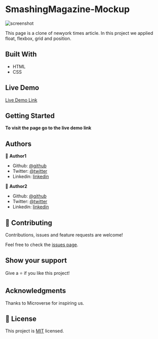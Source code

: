 # SmashingMagazine-Mockup
![screenshot](assets/img/screenshot-nytclone.png)


This page is a clone of newyork times article. In this project we applied float,
 flexbox, grid and position.

## Built With

- HTML
- CSS

## Live Demo

[Live Demo Link](https://eager-yalow-5396ee.netlify.app)


## Getting Started

**To visit the page go to the live demo link**

## Authors

👤 **Author1**

- Github: [@github](https://github.com/eypsrcnuygr)
- Twitter: [@twitter](https://twitter.com/eypsrcnuygr)
- Linkedin: [linkedin](https://www.linkedin.com/in/ey%C3%BCp-sercan-uygur-a55989a1/)

👤 **Author2**

- Github: [@github](https://github.com/Haywhizzz )
- Twitter: [@twitter](https://twitter.com/Haywhizzz)
- Linkedin: [linkedin](https://www.linkedin.com/in/oyeleke-ayomide-b962421a6/)

## 🤝 Contributing

Contributions, issues and feature requests are welcome!

Feel free to check the [issues page](https://github.com/eypsrcnuygr/SmashingMagazine-Mockup/issues).

## Show your support

Give a ⭐️ if you like this project!

## Acknowledgments

Thanks to Microverse for inspiring us.

## 📝 License

This project is [MIT](lic.url) licensed.
